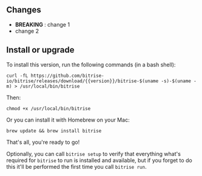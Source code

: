 ## Changes

* __BREAKING__ : change 1
* change 2


## Install or upgrade

To install this version, run the following commands (in a bash shell):

```
curl -fL https://github.com/bitrise-io/bitrise/releases/download/{{version}}/bitrise-$(uname -s)-$(uname -m) > /usr/local/bin/bitrise
```

Then:

```
chmod +x /usr/local/bin/bitrise
```

Or you can install it with Homebrew on your Mac:

`brew update && brew install bitrise`

That's all, you're ready to go!

Optionally, you can call `bitrise setup` to verify that everything what's required for `bitrise` to run
is installed and available, but if you forget to do this it'll be performed the first
time you call `bitrise run`.
